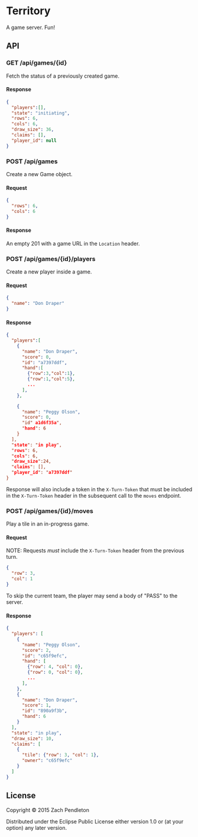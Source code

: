 # Territory

A game server. Fun!

## API

### GET /api/games/{id}

Fetch the status of a previously created game.

#### Response

```json
{
  "players":[],
  "state": "initiating",
  "rows": 6,
  "cols": 6,
  "draw_size": 36,
  "claims": [],
  "player_id": null
}
```

### POST /api/games

Create a new Game object.

#### Request

```json
{
  "rows": 6,
  "cols": 6
}
```

#### Response

An empty 201 with a game URL in the `Location` header.

### POST /api/games/{id}/players

Create a new player inside a game.

#### Request

```json
{
  "name": "Don Draper"
}
```

#### Response

```json
{
  "players":[
    {
      "name": "Don Draper",
      "score": 0,
      "id": "a7397ddf",
      "hand":[
        {"row":3,"col":1},
        {"row":1,"col":5},
        ...
      ],
    },

    {
      "name": "Peggy Olson",
      "score": 0,
      "id" a1d6f35a",
      "hand": 6
    }
  ],
  "state": "in play",
  "rows": 6,
  "cols": 6,
  "draw_size":24,
  "claims": [],
  "player_id": "a7397ddf"
}
```

Response will also include a token in the `X-Turn-Token` that must be included
in the `X-Turn-Token` header in the subsequent call to the `moves` endpoint.

### POST /api/games/{id}/moves

Play a tile in an in-progress game.

#### Request

NOTE: Requests _must_ include the `X-Turn-Token` header from the previous turn.

```json
{
  "row": 3,
  "col": 1
}
```

To skip the current team, the player may send a body of "PASS" to the server.

#### Response

```json
{
  "players": [
    {
      "name": "Peggy Olson",
      "score": 2,
      "id": "c65f9efc",
      "hand": [
        {"row": 4, "col": 0},
        {"row": 0, "col": 0},
        ...
      ],
    },
    {
      "name": "Don Draper",
      "score": 1,
      "id": "890a9f3b",
      "hand": 6
    }
  ],
  "state": "in play",
  "draw_size": 10,
  "claims": [
    {
      "tile": {"row": 3, "col": 1},
      "owner": "c65f9efc"
    }
  ]
}
```

## License

Copyright © 2015 Zach Pendleton

Distributed under the Eclipse Public License either version 1.0 or (at
your option) any later version.
